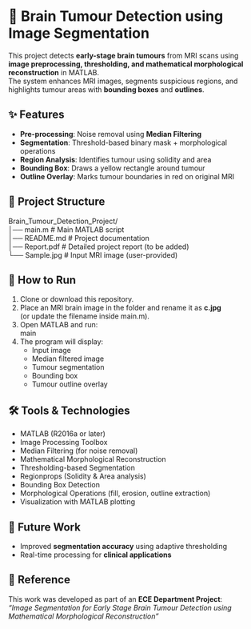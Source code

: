 # 🧠 Brain Tumour Detection using Image Segmentation

This project detects **early-stage brain tumours** from MRI scans using **image preprocessing, thresholding, and mathematical morphological reconstruction** in MATLAB.  
The system enhances MRI images, segments suspicious regions, and highlights tumour areas with **bounding boxes** and **outlines**.

## ✨ Features
- **Pre-processing**: Noise removal using **Median Filtering**  
- **Segmentation**: Threshold-based binary mask + morphological operations  
- **Region Analysis**: Identifies tumour using solidity and area  
- **Bounding Box**: Draws a yellow rectangle around tumour  
- **Outline Overlay**: Marks tumour boundaries in red on original MRI  

## 📂 Project Structure
Brain_Tumour_Detection_Project/  
│── main.m          # Main MATLAB script  
│── README.md       # Project documentation  
│── Report.pdf      # Detailed project report (to be added)  
└── Sample.jpg           # Input MRI image (user-provided)  

## 🚀 How to Run
1. Clone or download this repository.  
2. Place an MRI brain image in the folder and rename it as **c.jpg**  
   (or update the filename inside main.m).  
3. Open MATLAB and run:  
   main  
4. The program will display:  
   - Input image  
   - Median filtered image  
   - Tumour segmentation  
   - Bounding box  
   - Tumour outline overlay  

## 🛠️ Tools & Technologies
- MATLAB (R2016a or later)  
- Image Processing Toolbox  
- Median Filtering (for noise removal)  
- Mathematical Morphological Reconstruction  
- Thresholding-based Segmentation  
- Regionprops (Solidity & Area analysis)  
- Bounding Box Detection  
- Morphological Operations (fill, erosion, outline extraction)  
- Visualization with MATLAB plotting  

## 🔮 Future Work
- Improved **segmentation accuracy** using adaptive thresholding  
- Real-time processing for **clinical applications**  

## 📖 Reference
This work was developed as part of an **ECE Department Project**:  
*“Image Segmentation for Early Stage Brain Tumour Detection using Mathematical Morphological Reconstruction”*  


